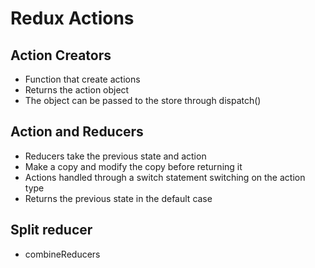 # **Redux Actions**

## Action Creators
* Function that create actions
* Returns the action object
* The object can be passed to the store through dispatch()

## Action and Reducers
* Reducers take the previous state and action
* Make a copy and modify the copy before returning it
* Actions handled through a switch statement switching on the action type
* Returns the previous state in the default case

## Split reducer
* combineReducers


<!-- ## **Flux Architecture**

Discussion of problems with MVC - Link in documentation.

**Uniderectional Data Flow**

Action -> Dispatcher -> Store -> View

* If the View wants to change de Store:
    View -> Action -> Dispatcher -> Store

* It always follows the same flow


## **React Resources**
* [Redux](https://redux.js.org/)
* [Redux on Github](https://github.com/reactjs/redux)
* [React and Redux](https://redux.js.org/basics/usage-with-react)
* [Redux Basics Documentation](https://redux.js.org/basics)
* [The Flux Architecture](https://facebook.github.io/flux/)


## **Other Resources**

* [Redux Tutorials](https://github.com/markerikson/react-redux-links/blob/master/redux-tutorials.md)
* [Flux Architecture In Depth Overview](https://facebook.github.io/flux/docs/in-depth-overview.html#content)


## **React Redux Forms**

* Enables you to mantain persistence accross mounting/unmounting

* Performs form validation

    ## Local Form 

    * When you dont need persitence accross mounting/unmounting
    * Performs form validation


## React Resources
* [React Redux Form Documentation](https://davidkpiano.github.io/react-redux-form/docs.html)

## Other Resources
* [The boring React Redux forms](https://medium.com/@steida/the-boring-react-redux-forms-a15ee8a6b52b)
* [How to populate react-redux-form with dynamic default values](https://swizec.com/blog/populate-react-redux-form-dynamic-default-values/swizec/8158)
* [Should you store your form state in Redux?](https://goshakkk.name/should-i-put-form-state-into-redux/) -->